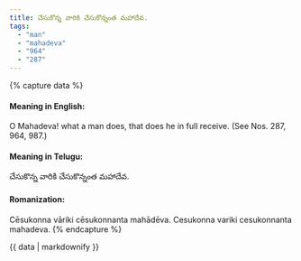 ```yaml
---
title: చేసుకొన్న వారికి చేసుకొన్నంత మహాదేవ.
tags:
  - "man"
  - "mahadeva"
  - "964"
  - "287"
---
```


{% capture data %}
#### Meaning in English:
O Mahadeva! what a man does, that does he in full receive.
(See Nos. 287, 964, 987.)

#### Meaning in Telugu:
చేసుకొన్న వారికి చేసుకొన్నంత మహాదేవ.

#### Romanization:
Cēsukonna vāriki cēsukonnanta mahādēva.
Cesukonna variki cesukonnanta mahadeva.
{% endcapture %}

{{ data | markdownify }}

